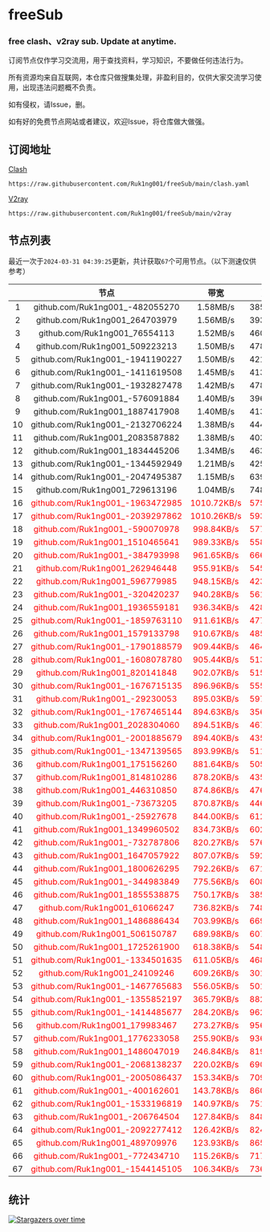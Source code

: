# freeSub
### free clash、v2ray sub. Update at anytime.

订阅节点仅作学习交流用，用于查找资料，学习知识，不要做任何违法行为。

所有资源均来自互联网，本仓库只做搜集处理，非盈利目的，仅供大家交流学习使用，出现违法问题概不负责。

如有侵权，请Issue，删。

如有好的免费节点网站或者建议，欢迎Issue，将仓库做大做强。

## 订阅地址
[Clash](https://raw.githubusercontent.com/Ruk1ng001/freeSub/main/clash.yaml)
```
https://raw.githubusercontent.com/Ruk1ng001/freeSub/main/clash.yaml
```
[V2ray](https://raw.githubusercontent.com/Ruk1ng001/freeSub/main/v2ray)
```
https://raw.githubusercontent.com/Ruk1ng001/freeSub/main/v2ray
```

## 节点列表

最近一次于`2024-03-31 04:39:25`更新，共计获取`67`个可用节点。（以下测速仅供参考）

|  | 节点 | 带宽 | 延迟 |
|:-:|:--:|:--:|:--:|
 | 1 | github.com/Ruk1ng001_-482055270 | 1.58MB/s | 385.00ms |
 | 2 | github.com/Ruk1ng001_264703979 | 1.56MB/s | 393.00ms |
 | 3 | github.com/Ruk1ng001_76554113 | 1.52MB/s | 460.00ms |
 | 4 | github.com/Ruk1ng001_509223213 | 1.50MB/s | 478.00ms |
 | 5 | github.com/Ruk1ng001_-1941190227 | 1.50MB/s | 421.00ms |
 | 6 | github.com/Ruk1ng001_-1411619508 | 1.45MB/s | 413.00ms |
 | 7 | github.com/Ruk1ng001_-1932827478 | 1.42MB/s | 478.00ms |
 | 8 | github.com/Ruk1ng001_-576091884 | 1.40MB/s | 396.00ms |
 | 9 | github.com/Ruk1ng001_1887417908 | 1.40MB/s | 413.00ms |
 | 10 | github.com/Ruk1ng001_-2132706224 | 1.38MB/s | 444.00ms |
 | 11 | github.com/Ruk1ng001_2083587882 | 1.38MB/s | 403.00ms |
 | 12 | github.com/Ruk1ng001_1834445206 | 1.34MB/s | 463.00ms |
 | 13 | github.com/Ruk1ng001_-1344592949 | 1.21MB/s | 425.00ms |
 | 14 | github.com/Ruk1ng001_-2047495387 | 1.15MB/s | 639.00ms |
 | 15 | github.com/Ruk1ng001_729613196 | 1.04MB/s | 748.00ms |
 | 16 | <font color=red>github.com/Ruk1ng001_-1963472985</font> | <font color=red>1010.72KB/s</font> | <font color=red>575.00ms</font> |
 | 17 | <font color=red>github.com/Ruk1ng001_-2039297862</font> | <font color=red>1010.26KB/s</font> | <font color=red>593.00ms</font> |
 | 18 | <font color=red>github.com/Ruk1ng001_-590070978</font> | <font color=red>998.84KB/s</font> | <font color=red>577.00ms</font> |
 | 19 | <font color=red>github.com/Ruk1ng001_1510465641</font> | <font color=red>989.33KB/s</font> | <font color=red>558.00ms</font> |
 | 20 | <font color=red>github.com/Ruk1ng001_-384793998</font> | <font color=red>961.65KB/s</font> | <font color=red>666.00ms</font> |
 | 21 | <font color=red>github.com/Ruk1ng001_262946448</font> | <font color=red>955.91KB/s</font> | <font color=red>545.00ms</font> |
 | 22 | <font color=red>github.com/Ruk1ng001_596779985</font> | <font color=red>948.15KB/s</font> | <font color=red>423.00ms</font> |
 | 23 | <font color=red>github.com/Ruk1ng001_-320420237</font> | <font color=red>940.28KB/s</font> | <font color=red>561.00ms</font> |
 | 24 | <font color=red>github.com/Ruk1ng001_1936559181</font> | <font color=red>936.34KB/s</font> | <font color=red>428.00ms</font> |
 | 25 | <font color=red>github.com/Ruk1ng001_-1859763110</font> | <font color=red>911.61KB/s</font> | <font color=red>477.00ms</font> |
 | 26 | <font color=red>github.com/Ruk1ng001_1579133798</font> | <font color=red>910.67KB/s</font> | <font color=red>485.00ms</font> |
 | 27 | <font color=red>github.com/Ruk1ng001_-1790188579</font> | <font color=red>909.44KB/s</font> | <font color=red>464.00ms</font> |
 | 28 | <font color=red>github.com/Ruk1ng001_-1608078780</font> | <font color=red>905.44KB/s</font> | <font color=red>513.00ms</font> |
 | 29 | <font color=red>github.com/Ruk1ng001_820141848</font> | <font color=red>902.07KB/s</font> | <font color=red>515.00ms</font> |
 | 30 | <font color=red>github.com/Ruk1ng001_-1676715135</font> | <font color=red>896.96KB/s</font> | <font color=red>555.00ms</font> |
 | 31 | <font color=red>github.com/Ruk1ng001_-29230053</font> | <font color=red>895.03KB/s</font> | <font color=red>597.00ms</font> |
 | 32 | <font color=red>github.com/Ruk1ng001_-1767465144</font> | <font color=red>894.63KB/s</font> | <font color=red>356.00ms</font> |
 | 33 | <font color=red>github.com/Ruk1ng001_2028304060</font> | <font color=red>894.51KB/s</font> | <font color=red>467.00ms</font> |
 | 34 | <font color=red>github.com/Ruk1ng001_-2001885679</font> | <font color=red>894.40KB/s</font> | <font color=red>435.00ms</font> |
 | 35 | <font color=red>github.com/Ruk1ng001_-1347139565</font> | <font color=red>893.99KB/s</font> | <font color=red>511.00ms</font> |
 | 36 | <font color=red>github.com/Ruk1ng001_175156260</font> | <font color=red>881.64KB/s</font> | <font color=red>505.00ms</font> |
 | 37 | <font color=red>github.com/Ruk1ng001_814810286</font> | <font color=red>878.20KB/s</font> | <font color=red>435.00ms</font> |
 | 38 | <font color=red>github.com/Ruk1ng001_446310850</font> | <font color=red>874.86KB/s</font> | <font color=red>476.00ms</font> |
 | 39 | <font color=red>github.com/Ruk1ng001_-73673205</font> | <font color=red>870.87KB/s</font> | <font color=red>446.00ms</font> |
 | 40 | <font color=red>github.com/Ruk1ng001_-25927678</font> | <font color=red>844.00KB/s</font> | <font color=red>612.00ms</font> |
 | 41 | <font color=red>github.com/Ruk1ng001_1349960502</font> | <font color=red>834.73KB/s</font> | <font color=red>602.00ms</font> |
 | 42 | <font color=red>github.com/Ruk1ng001_-732787806</font> | <font color=red>820.27KB/s</font> | <font color=red>576.00ms</font> |
 | 43 | <font color=red>github.com/Ruk1ng001_1647057922</font> | <font color=red>807.07KB/s</font> | <font color=red>592.00ms</font> |
 | 44 | <font color=red>github.com/Ruk1ng001_1800626295</font> | <font color=red>792.26KB/s</font> | <font color=red>671.00ms</font> |
 | 45 | <font color=red>github.com/Ruk1ng001_-344983849</font> | <font color=red>775.56KB/s</font> | <font color=red>608.00ms</font> |
 | 46 | <font color=red>github.com/Ruk1ng001_1855538875</font> | <font color=red>750.17KB/s</font> | <font color=red>385.00ms</font> |
 | 47 | <font color=red>github.com/Ruk1ng001_61066247</font> | <font color=red>736.82KB/s</font> | <font color=red>748.00ms</font> |
 | 48 | <font color=red>github.com/Ruk1ng001_1486886434</font> | <font color=red>703.99KB/s</font> | <font color=red>669.00ms</font> |
 | 49 | <font color=red>github.com/Ruk1ng001_506150787</font> | <font color=red>689.98KB/s</font> | <font color=red>607.00ms</font> |
 | 50 | <font color=red>github.com/Ruk1ng001_1725261900</font> | <font color=red>618.38KB/s</font> | <font color=red>548.00ms</font> |
 | 51 | <font color=red>github.com/Ruk1ng001_-1334501635</font> | <font color=red>611.05KB/s</font> | <font color=red>468.00ms</font> |
 | 52 | <font color=red>github.com/Ruk1ng001_24109246</font> | <font color=red>609.26KB/s</font> | <font color=red>301.00ms</font> |
 | 53 | <font color=red>github.com/Ruk1ng001_-1467765683</font> | <font color=red>556.05KB/s</font> | <font color=red>501.00ms</font> |
 | 54 | <font color=red>github.com/Ruk1ng001_-1355852197</font> | <font color=red>365.79KB/s</font> | <font color=red>882.00ms</font> |
 | 55 | <font color=red>github.com/Ruk1ng001_-1414485677</font> | <font color=red>284.20KB/s</font> | <font color=red>962.00ms</font> |
 | 56 | <font color=red>github.com/Ruk1ng001_179983467</font> | <font color=red>273.27KB/s</font> | <font color=red>956.00ms</font> |
 | 57 | <font color=red>github.com/Ruk1ng001_1776233058</font> | <font color=red>255.90KB/s</font> | <font color=red>936.00ms</font> |
 | 58 | <font color=red>github.com/Ruk1ng001_1486047019</font> | <font color=red>246.84KB/s</font> | <font color=red>819.00ms</font> |
 | 59 | <font color=red>github.com/Ruk1ng001_-2068138237</font> | <font color=red>220.02KB/s</font> | <font color=red>690.00ms</font> |
 | 60 | <font color=red>github.com/Ruk1ng001_-2005086437</font> | <font color=red>153.34KB/s</font> | <font color=red>709.00ms</font> |
 | 61 | <font color=red>github.com/Ruk1ng001_-400162601</font> | <font color=red>143.78KB/s</font> | <font color=red>860.00ms</font> |
 | 62 | <font color=red>github.com/Ruk1ng001_-1533196819</font> | <font color=red>140.97KB/s</font> | <font color=red>751.00ms</font> |
 | 63 | <font color=red>github.com/Ruk1ng001_-206764504</font> | <font color=red>127.84KB/s</font> | <font color=red>848.00ms</font> |
 | 64 | <font color=red>github.com/Ruk1ng001_-2092277412</font> | <font color=red>126.42KB/s</font> | <font color=red>824.00ms</font> |
 | 65 | <font color=red>github.com/Ruk1ng001_489709976</font> | <font color=red>123.93KB/s</font> | <font color=red>865.00ms</font> |
 | 66 | <font color=red>github.com/Ruk1ng001_-772434710</font> | <font color=red>115.26KB/s</font> | <font color=red>717.00ms</font> |
 | 67 | <font color=red>github.com/Ruk1ng001_-1544145105</font> | <font color=red>106.34KB/s</font> | <font color=red>736.00ms</font> |


## 统计

[![Stargazers over time](https://starchart.cc/Ruk1ng001/freeSub.svg)](https://starchart.cc/Ruk1ng001/freeSub)